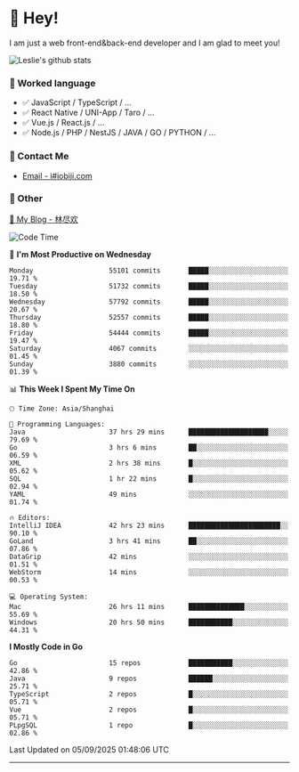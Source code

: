 # 👋 Hey!

I am just a web front-end&back-end developer and I am glad to meet you!

![Leslie's github stats](https://github-readme-stats.vercel.app/api?username=unsafe-ptr&&show_icons=true&&title_color=1abc9c&&icon_color=1abc9c)


### 📝 Worked language

- ✅ JavaScript / TypeScript / ...
- ✅ React Native / UNI-App / Taro / ...
- ✅ Vue.js / React.js / ...
- ✅ Node.js / PHP / NestJS / JAVA / GO / PYTHON / ...

### 📮 Contact Me

- [Email - i#iobiji.com](mailto:i@iobiji.com)


### 🤪 Other

[📌 My Blog - 林尽欢](https://iobiji.com)

<!--START_SECTION:waka-->
![Code Time](http://img.shields.io/badge/Code%20Time-2%2C067%20hrs%201%20min-blue)

📅 **I'm Most Productive on Wednesday** 

```text
Monday                   55101 commits       █████░░░░░░░░░░░░░░░░░░░░   19.71 % 
Tuesday                  51732 commits       █████░░░░░░░░░░░░░░░░░░░░   18.50 % 
Wednesday                57792 commits       █████░░░░░░░░░░░░░░░░░░░░   20.67 % 
Thursday                 52557 commits       █████░░░░░░░░░░░░░░░░░░░░   18.80 % 
Friday                   54444 commits       █████░░░░░░░░░░░░░░░░░░░░   19.47 % 
Saturday                 4067 commits        ░░░░░░░░░░░░░░░░░░░░░░░░░   01.45 % 
Sunday                   3880 commits        ░░░░░░░░░░░░░░░░░░░░░░░░░   01.39 % 
```


📊 **This Week I Spent My Time On** 

```text
🕑︎ Time Zone: Asia/Shanghai

💬 Programming Languages: 
Java                     37 hrs 29 mins      ████████████████████░░░░░   79.69 % 
Go                       3 hrs 6 mins        ██░░░░░░░░░░░░░░░░░░░░░░░   06.59 % 
XML                      2 hrs 38 mins       █░░░░░░░░░░░░░░░░░░░░░░░░   05.62 % 
SQL                      1 hr 22 mins        █░░░░░░░░░░░░░░░░░░░░░░░░   02.94 % 
YAML                     49 mins             ░░░░░░░░░░░░░░░░░░░░░░░░░   01.74 % 

🔥 Editors: 
IntelliJ IDEA            42 hrs 23 mins      ███████████████████████░░   90.10 % 
GoLand                   3 hrs 41 mins       ██░░░░░░░░░░░░░░░░░░░░░░░   07.86 % 
DataGrip                 42 mins             ░░░░░░░░░░░░░░░░░░░░░░░░░   01.51 % 
WebStorm                 14 mins             ░░░░░░░░░░░░░░░░░░░░░░░░░   00.53 % 

💻 Operating System: 
Mac                      26 hrs 11 mins      ██████████████░░░░░░░░░░░   55.69 % 
Windows                  20 hrs 50 mins      ███████████░░░░░░░░░░░░░░   44.31 % 
```

**I Mostly Code in Go** 

```text
Go                       15 repos            ███████████░░░░░░░░░░░░░░   42.86 % 
Java                     9 repos             ██████░░░░░░░░░░░░░░░░░░░   25.71 % 
TypeScript               2 repos             █░░░░░░░░░░░░░░░░░░░░░░░░   05.71 % 
Vue                      2 repos             █░░░░░░░░░░░░░░░░░░░░░░░░   05.71 % 
PLpgSQL                  1 repo              █░░░░░░░░░░░░░░░░░░░░░░░░   02.86 % 
```




 Last Updated on 05/09/2025 01:48:06 UTC
<!--END_SECTION:waka-->
---
